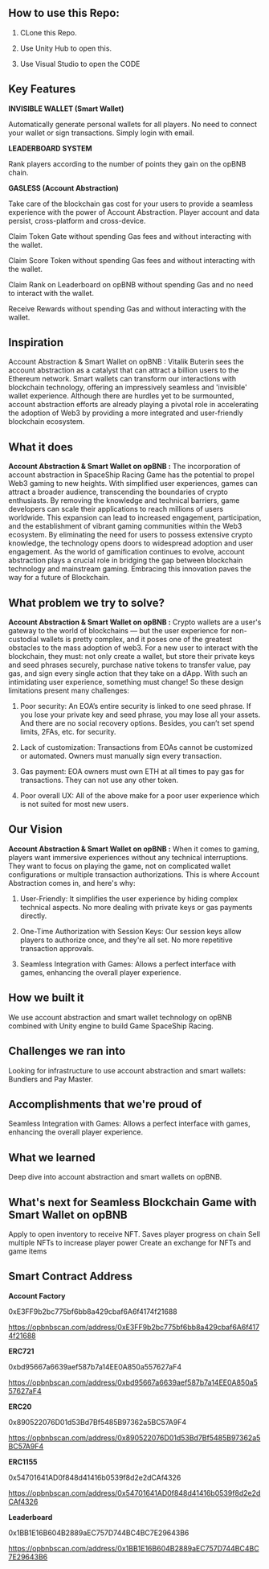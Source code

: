 ## How to use this Repo:

1. CLone this Repo.

2. Use Unity Hub to open this.

3. Use Visual Studio to open the CODE

## Key Features

**INVISIBLE WALLET (Smart Wallet)**

Automatically generate personal wallets for all players. No need to connect your wallet or sign transactions. Simply login with email.

**LEADERBOARD SYSTEM**

Rank players according to the number of points they gain on the opBNB chain.

**GASLESS (Account Abstraction)**

Take care of the blockchain gas cost for your users to provide a seamless experience with the power of Account Abstraction. Player account and data persist, cross-platform and cross-device.

Claim Token Gate without spending Gas fees and without interacting with the wallet.

Claim Score Token without spending Gas fees and without interacting with the wallet.

Claim Rank on Leaderboard on opBNB without spending Gas and no need to interact with the wallet.

Receive Rewards without spending Gas and without interacting with the wallet.

## Inspiration
Account Abstraction & Smart Wallet on opBNB : Vitalik Buterin sees the account abstraction as a catalyst that can attract a billion users to the Ethereum network. Smart wallets can transform our interactions with blockchain technology, offering an impressively seamless and 'invisible' wallet experience. Although there are hurdles yet to be surmounted, account abstraction efforts are already playing a pivotal role in accelerating the adoption of Web3 by providing a more integrated and user-friendly blockchain ecosystem.

## What it does
**Account Abstraction & Smart Wallet on opBNB :** The incorporation of account abstraction in SpaceShip Racing Game has the potential to propel Web3 gaming to new heights. With simplified user experiences, games can attract a broader audience, transcending the boundaries of crypto enthusiasts. By removing the knowledge and technical barriers, game developers can scale their applications to reach millions of users worldwide. This expansion can lead to increased engagement, participation, and the establishment of vibrant gaming communities within the Web3 ecosystem. By eliminating the need for users to possess extensive crypto knowledge, the technology opens doors to widespread adoption and user engagement. As the world of gamification continues to evolve, account abstraction plays a crucial role in bridging the gap between blockchain technology and mainstream gaming. Embracing this innovation paves the way for a future of Blockchain.

## What problem we try to solve?
**Account Abstraction & Smart Wallet on opBNB :** Crypto wallets are a user's gateway to the world of blockchains — but the user experience for non-custodial wallets is pretty complex, and it poses one of the greatest obstacles to the mass adoption of web3. For a new user to interact with the blockchain, they must: not only create a wallet, but store their private keys and seed phrases securely, purchase native tokens to transfer value, pay gas, and sign every single action that they take on a dApp. With such an intimidating user experience, something must change! So these design limitations present many challenges:

1. Poor security: An EOA’s entire security is linked to one seed phrase. If you lose your private key and seed phrase, you may lose all your assets. And there are no social recovery options. Besides, you can’t set spend limits, 2FAs, etc. for security.

2. Lack of customization: Transactions from EOAs cannot be customized or automated. Owners must manually sign every transaction.

3. Gas payment: EOA owners must own ETH at all times to pay gas for transactions. They can not use any other token.

4. Poor overall UX: All of the above make for a poor user experience which is not suited for most new users.

## Our Vision
**Account Abstraction & Smart Wallet on opBNB :** When it comes to gaming, players want immersive experiences without any technical interruptions. They want to focus on playing the game, not on complicated wallet configurations or multiple transaction authorizations. This is where Account Abstraction comes in, and here's why:

1. User-Friendly: It simplifies the user experience by hiding complex technical aspects. No more dealing with private keys or gas payments directly.

2. One-Time Authorization with Session Keys: Our session keys allow players to authorize once, and they're all set. No more repetitive transaction approvals.

3. Seamless Integration with Games: Allows a perfect interface with games, enhancing the overall player experience.

## How we built it
We use account abstraction and smart wallet technology on opBNB combined with Unity engine to build Game SpaceShip Racing.

## Challenges we ran into
Looking for infrastructure to use account abstraction and smart wallets: Bundlers and Pay Master.

## Accomplishments that we're proud of
Seamless Integration with Games: Allows a perfect interface with games, enhancing the overall player experience.

## What we learned
Deep dive into account abstraction and smart wallets on opBNB.

## What's next for Seamless Blockchain Game with Smart Wallet on opBNB
Apply to open inventory to receive NFT. Saves player progress on chain Sell multiple NFTs to increase player power Create an exchange for NFTs and game items

## Smart Contract Address
**Account Factory**

0xE3FF9b2bc775bf6bb8a429cbaf6A6f4174f21688

https://opbnbscan.com/address/0xE3FF9b2bc775bf6bb8a429cbaf6A6f4174f21688

**ERC721**

0xbd95667a6639aef587b7a14EE0A850a557627aF4

https://opbnbscan.com/address/0xbd95667a6639aef587b7a14EE0A850a557627aF4

**ERC20**

0x890522076D01d53Bd7Bf5485B97362a5BC57A9F4

https://opbnbscan.com/address/0x890522076D01d53Bd7Bf5485B97362a5BC57A9F4

**ERC1155**

0x54701641AD0f848d41416b0539f8d2e2dCAf4326

https://opbnbscan.com/address/0x54701641AD0f848d41416b0539f8d2e2dCAf4326

**Leaderboard**

0x1BB1E16B604B2889aEC757D744BC4BC7E29643B6

https://opbnbscan.com/address/0x1BB1E16B604B2889aEC757D744BC4BC7E29643B6
